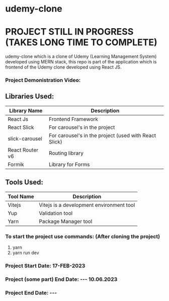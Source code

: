 # udemy-clone

# PROJECT STILL IN PROGRESS (TAKES LONG TIME TO COMPLETE)

udemy-clone which is a clone of Udemy (Learning Management System) developed using MERN stack, this repo is part of the application which is frontend of the Udemy clone developed using React JS.

### Project Demonistration Video:

## Libraries Used:

| Library Name    | Description                                           |
| --------------- | ----------------------------------------------------- |
| React Js        | Frontend Framework                                    |
| React Slick     | For carousel's in the project                         |
| slick-carousel  | For carousel's in the project (used with React Slick) |
| React Router v6 | Routing library                                       |
| Formik          | Library for Forms                                     |

## Tools Used:

| Tool Name | Description                              |
| --------- | ---------------------------------------- |
| Vitejs    | Vitejs is a development environment tool |
| Yup       | Validation tool                          |
| Yarn      | Package Manager tool                     |

### To start the project use commands: (After cloning the project)

1. yarn
2. yarn run dev

### Project Start Date: 17-FEB-2023
### Project (some part) End Date: --- 10.06.2023
### Project End Date: --- 
